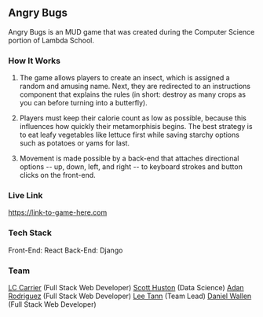 ## Angry Bugs

Angry Bugs is an MUD game that was created during the Computer Science portion of Lambda School. 

### How It Works

1. The game allows players to create an insect, which is assigned a random and amusing name. Next, they are redirected to an instructions component that explains the rules (in short: destroy as many crops as you can before turning into a butterfly).

2. Players must keep their calorie count as low as possible, because this influences how quickly their metamorphisis begins. The best strategy is to eat leafy vegetables like lettuce first while saving starchy options such as potatoes or yams for last.

3. Movement is made possible by a back-end that attaches directional options -- up, down, left, and right -- to keyboard strokes and button clicks on the front-end. 

### Live Link

https://link-to-game-here.com

### Tech Stack

Front-End: React
Back-End: Django

### Team

[LC Carrier](https://github.com/lccarrier) (Full Stack Web Developer)
[Scott Huston](https://github.com/Scott-Huston) (Data Science)
[Adan Rodriguez](https://github.com/AdanRodriguez) (Full Stack Web Developer)
[Lee Tann](https://github.com/LeeTann) (Team Lead)
[Daniel Wallen](https://github.com/WebWallen) (Full Stack Web Developer)

